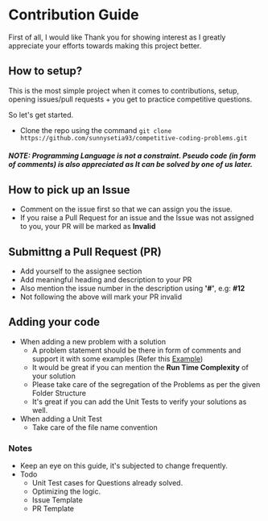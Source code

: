 # Contribution Guide 

First of all, I would like Thank you for showing interest as I greatly appreciate your efforts towards making this project better. 

## How to setup?

This is the most simple project when it comes to contributions, setup, opening issues/pull requests + you get to practice competitive questions.

So let's get started.

- Clone the repo using the command 
`git clone https://github.com/sunnysetia93/competitive-coding-problems.git`

##### NOTE: Programming Language is not a constraint. Pseudo code (in form of comments) is also appreciated as It can be solved by one of us later.

## How to pick up an Issue
- Comment on the issue first so that we can assign you the issue. 
- If you raise a Pull Request for an issue and the Issue was not assigned to you, your PR will be marked as **Invalid**

## Submittng a Pull Request (PR)
- Add yourself to the assignee section
- Add meaningful heading and description to your PR
- Also mention the issue number in the description using **'#'**, e.g: **#12**
- Not following the above will mark your PR invalid

## Adding your code

- When adding a new problem with a solution
  - A problem statement should be there in form of comments and support it with some examples (Refer this [Example](https://github.com/sunnysetia93/competitive-coding-problems/blob/master/Leetcode_April_Challenge_Covid19/05-bestTimeToBuyAndSellStock2.js))
  - It would be great if you can mention the **Run Time Complexity** of your solution
  - Please take care of the segregation of the Problems as per the given Folder Structure
  - It's great if you can add the Unit Tests to verify your solutions as well.
- When adding a Unit Test
     - Take care of the file name convention
### Notes

- Keep an eye on this guide, it's subjected to change frequently.
- Todo
  - Unit Test cases for Questions already solved.
  - Optimizing the logic.
  - Issue Template
  - PR Template
